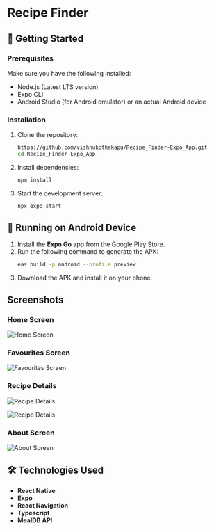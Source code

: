 # Recipe Finder

## 🚀 Getting Started

### Prerequisites
Make sure you have the following installed:
- Node.js (Latest LTS version)
- Expo CLI
- Android Studio (for Android emulator) or an actual Android device

### Installation
1. Clone the repository:
   ```sh
   https://github.com/vishnukothakapu/Recipe_Finder-Expo_App.git
   cd Recipe_Finder-Expo_App
   ```
2. Install dependencies:
   ```sh
   npm install
   ```
3. Start the development server:
   ```sh
   npx expo start
   ```

## 📱 Running on Android Device
1. Install the **Expo Go** app from the Google Play Store.
2. Run the following command to generate the APK:
   ```sh
   eas build -p android --profile preview
   ```
3. Download the APK and install it on your phone.

## Screenshots
### Home Screen
![Home Screen](./assets/screenshots/home.jpg)

### Favourites Screen
![Favourites Screen](./assets/screenshots/favourites.jpg)

### Recipe Details
![Recipe Details](./assets/screenshots/recipe.jpg)

![Recipe Details](./assets/screenshots/recipe_1.jpg)

### About Screen
![About Screen](./assets/screenshots/about.jpg)


## 🛠 Technologies Used
- **React Native**
- **Expo**
- **React Navigation**
- **Typescript**
- **MealDB API**
